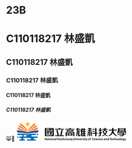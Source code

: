 # 23B
# C110118217 林盛凱
## C110118217 林盛凱
### C110118217 林盛凱
#### C110118217 林盛凱
##### C110118217 林盛凱
😸🔄
![NKUST](logo.png "高科大")
